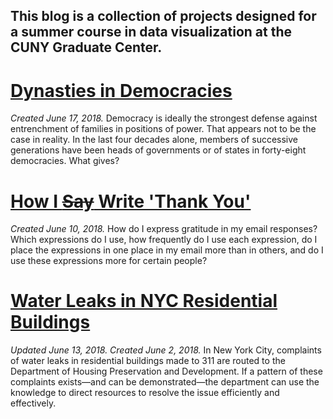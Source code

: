 ## This blog is a collection of projects designed for a summer course in data visualization at the CUNY Graduate Center.

# [Dynasties in Democracies](./blogpost3.md) 
<i>Created June 17, 2018.</i> Democracy is ideally the strongest defense against entrenchment of families in positions of power. That appears not to be the case in reality. In the last four decades alone, members of successive generations have been heads of governments or of states in forty-eight democracies. What gives?

# [How I <strike>Say</strike> Write 'Thank You'](./blogpost2.md)

<i>Created June 10, 2018.</i> How do I express gratitude in my email responses? Which expressions do I use, how frequently do I use each expression, do I place the expressions in one place in my email more than in others, and do I use these expressions more for certain people?

# [Water Leaks in NYC Residential Buildings](./blogpost1.md)

<i>Updated June 13, 2018. Created June 2, 2018.</i> In New York City, complaints of water leaks in residential buildings made to 311 are routed to the Department of Housing Preservation and Development. If a pattern of these complaints exists—and can be demonstrated—the department can use the knowledge to direct resources to resolve the issue efficiently and effectively.
